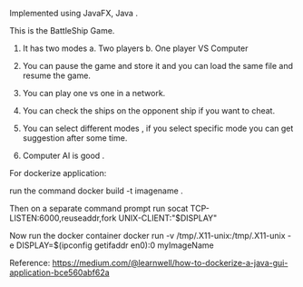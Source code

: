 Implemented using JavaFX, Java .


This is the BattleShip Game. 
1. It has two modes 
  a. Two players
  b. One player VS Computer

2. You can pause the game and store it and you can load the same file and resume the game.
3. You can play one vs one in a network.
4. You can check the ships on the opponent ship if you want to cheat. 
5. You can select different modes , if you select specific mode you can get suggestion after some time.
6. Computer AI is good .


For dockerize application:

run the command 
docker build -t imagename .

Then on a separate command prompt run 
socat TCP-LISTEN:6000,reuseaddr,fork UNIX-CLIENT:\"$DISPLAY\"

Now run the docker container
docker run -v /tmp/.X11-unix:/tmp/.X11-unix -e DISPLAY=$(ipconfig getifaddr en0):0 myImageName


Reference: https://medium.com/@learnwell/how-to-dockerize-a-java-gui-application-bce560abf62a